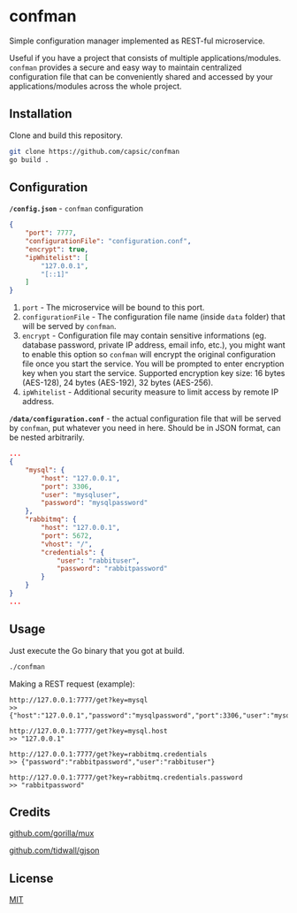 # confman

Simple configuration manager implemented as REST-ful microservice.

Useful if you have a project that consists of multiple applications/modules. `confman` provides a secure and easy way to maintain centralized configuration file that can be conveniently shared and accessed by your applications/modules across the whole project.

## Installation

Clone and build this repository.

```bash
git clone https://github.com/capsic/confman
go build .
```

## Configuration
**`/config.json`** - `confman` configuration

```json
{
    "port": 7777,
    "configurationFile": "configuration.conf",
    "encrypt": true,
    "ipWhitelist": [
        "127.0.0.1",
        "[::1]"
    ]
}
```
1. `port` - The microservice will be bound to this port.
2. `configurationFile` - The configuration file name (inside `data` folder) that will be served by `confman`.
3. `encrypt` - Configuration file may contain sensitive informations (eg. database password, private IP address, email info, etc.), you might want to enable this option so `confman` will encrypt the original configuration file once you start the service. You will be prompted to enter encryption key when you start the service.
Supported encryption key size: 16 bytes (AES-128), 24 bytes (AES-192), 32 bytes (AES-256). 
4. `ipWhitelist` - Additional security measure to limit access by remote IP address.


**`/data/configuration.conf`** - the actual configuration file that will be served by `confman`, put whatever you need in here. Should be in JSON format, can be nested arbitrarily.
```json
...
{
    "mysql": {
        "host": "127.0.0.1",
        "port": 3306,
        "user": "mysqluser",
        "password": "mysqlpassword"
    },
    "rabbitmq": {
        "host": "127.0.0.1",
        "port": 5672,
        "vhost": "/",
        "credentials": {
            "user": "rabbituser",
            "password": "rabbitpassword"
        }
    }
}
...
```

## Usage

Just execute the Go binary that you got at build.

```bash
./confman
```

Making a REST request (example):
```
http://127.0.0.1:7777/get?key=mysql
>> {"host":"127.0.0.1","password":"mysqlpassword","port":3306,"user":"mysqluser"}

http://127.0.0.1:7777/get?key=mysql.host
>> "127.0.0.1"

http://127.0.0.1:7777/get?key=rabbitmq.credentials
>> {"password":"rabbitpassword","user":"rabbituser"}

http://127.0.0.1:7777/get?key=rabbitmq.credentials.password
>> "rabbitpassword"
```

## Credits
[github.com/gorilla/mux](https://github.com/gorilla/mux)

[github.com/tidwall/gjson](https://github.com/tidwall/gjson)


## License
[MIT](https://github.com/capsic/confman/blob/main/LICENSE)
